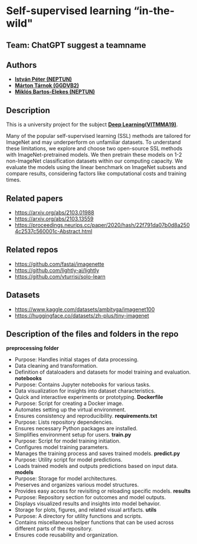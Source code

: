 # Self-supervised learning “in-the-wild"

## Team: ChatGPT suggest a teamname

## Authors
- [**István Péter (NEPTUN)**](https://github.com/)
- [**Márton Tárnok (GGDVB2)**](https://github.com/tamarci)
- [**Miklós Bartos-Elekes (NEPTUN)**](https://github.com/)

## Description
This is a university project for the subject [**Deep Learning(VITMMA19)**](https://portal.vik.bme.hu/kepzes/targyak/VITMMA19/). 

Many of the popular self-supervised learning (SSL) methods are tailored for ImageNet and may underperform on unfamiliar datasets. To understand these limitations, we explore and choose two open-source SSL methods with ImageNet-pretrained models. We then pretrain these models on 1-2 non-ImageNet classification datasets within our computing capacity. We evaluate the models using the linear benchmark on ImageNet subsets and compare results, considering factors like computational costs and training times.

## Related papers
 - https://arxiv.org/abs/2103.01988
 - https://arxiv.org/abs/2103.13559
 - https://proceedings.neurips.cc/paper/2020/hash/22f791da07b0d8a2504c2537c560001c-Abstract.html

## Related repos
 - https://github.com/fastai/imagenette
 - https://github.com/lightly-ai/lightly
 - https://github.com/vturrisi/solo-learn

## Datasets

 - https://www.kaggle.com/datasets/ambityga/imagenet100
 - https://huggingface.co/datasets/zh-plus/tiny-imagenet

## Description of the files and folders in the repo

**preprocessing folder**
 - Purpose: Handles initial stages of data processing.
 - Data cleaning and transformation.
 - Definition of dataloaders and datasets for model training and evaluation.
**notebooks**
 - Purpose: Contains Jupyter notebooks for various tasks.
 - Data visualization for insights into dataset characteristics.
 - Quick and interactive experiments or prototyping.
**Dockerfile**
 - Purpose: Script for creating a Docker image.
 - Automates setting up the virtual environment.
 - Ensures consistency and reproducibility.
**requirements.txt**
 - Purpose: Lists repository dependencies.
 - Ensures necessary Python packages are installed.
 - Simplifies environment setup for users.
**train.py**
 - Purpose: Script for model training initiation.
 - Configures model training parameters.
 - Manages the training process and saves trained models.
**predict.py**
 - Purpose: Utility script for model predictions.
 - Loads trained models and outputs predictions based on input data.
**models**
 - Purpose: Storage for model architectures.
 - Preserves and organizes various model structures.
 - Provides easy access for revisiting or reloading specific models.
**results**
 - Purpose: Repository section for outcomes and model outputs.
 - Displays visualized results and insights into model behavior.
 - Storage for plots, figures, and related visual artifacts.
**utils**
 - Purpose: A directory for utility functions and scripts.
 - Contains miscellaneous helper functions that can be used across different parts of the repository.
 - Ensures code reusability and organization.


